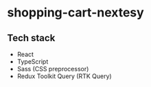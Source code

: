 # shopping-cart-nextesy
## Tech stack
- React
- TypeScript
- Sass (CSS preprocessor)
- Redux Toolkit Query (RTK Query)
